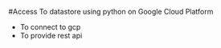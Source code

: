 #Access To datastore using python on Google Cloud Platform
- To connect to gcp
- To provide rest api